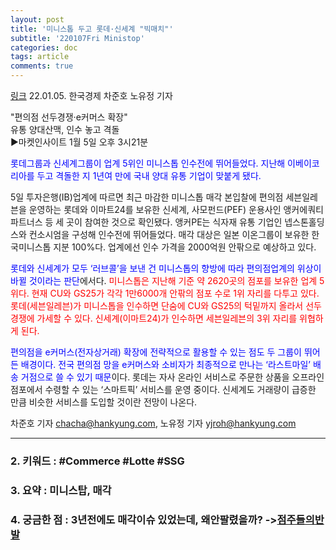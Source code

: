 ```yaml
---
layout: post
title: '미니스톱 두고 롯데·신세계 "빅매치"'
subtitle: '220107Fri Ministop'
categories: doc
tags: article
comments: true
---
```


[링크](https://news.naver.com/main/read.naver?mode=LPOD&mid=sec&oid=015&aid=0004649535)
22.01.05. 한국경제 차준호 노유정 기자   

"편의점 선두경쟁·e커머스 확장"   
유통 양대산맥, 인수 놓고 격돌   
▶마켓인사이트 1월 5일 오후 3시21분   

<span style="color:blue">롯데그룹과 신세계그룹이 업계 5위인 미니스톱 인수전에 뛰어들었다. 지난해 이베이코리아를 두고 격돌한 지 1년여 만에 국내 양대 유통 기업이 맞붙게 됐다.</span>   

5일 투자은행(IB)업계에 따르면 최근 마감한 미니스톱 매각 본입찰에 편의점 세븐일레븐을 운영하는 롯데와 이마트24를 보유한 신세계, 사모펀드(PEF) 운용사인 앵커에쿼티파트너스 등 세 곳이 참여한 것으로 확인됐다. 앵커PE는 식자재 유통 기업인 넵스톤홀딩스와 컨소시엄을 구성해 인수전에 뛰어들었다. 매각 대상은 일본 이온그룹이 보유한 한국미니스톱 지분 100%다. 업계에선 인수 가격을 2000억원 안팎으로 예상하고 있다.   

<span style="color:blue">롯데와 신세계가 모두 ‘러브콜’을 보낸 건 미니스톱의 향방에 따라 편의점업계의 위상이 바뀔 것이라는 판단</span>에서다. <span style="color:red">미니스톱은 지난해 기준 약 2620곳의 점포를 보유한 업계 5위다. 현재 CU와 GS25가 각각 1만6000개 안팎의 점포 수로 1위 자리를 다투고 있다. 롯데(세븐일레븐)가 미니스톱을 인수하면 단숨에 CU와 GS25의 턱밑까지 올라서 선두 경쟁에 가세할 수 있다. 신세계(이마트24)가 인수하면 세븐일레븐의 3위 자리를 위협하게 된다.</span>   

<span style="color:blue">편의점을 e커머스(전자상거래) 확장에 전략적으로 활용할 수 있는 점도 두 그룹이 뛰어든 배경이다. 전국 편의점 망을 e커머스와 소비자가 최종적으로 만나는 ‘라스트마일’ 배송 거점으로 쓸 수 있기 때문</span>이다. 롯데는 자사 온라인 서비스로 주문한 상품을 오프라인 점포에서 수령할 수 있는 ‘스마트픽’ 서비스를 운영 중이다. 신세계도 거래량이 급증한 만큼 비슷한 서비스를 도입할 것이란 전망이 나온다.   

차준호 기자 chacha@hankyung.com, 노유정 기자 yjroh@hankyung.com   
* * *

### 2. 키워드 : \#Commerce \#Lotte \#SSG
### 3. 요약 : 미니스탑, 매각
### 4. 궁금한 점 : 3년전에도 매각이슈 있었는데, 왜안팔렸을까? ->[점주들의반발](https://biz.chosun.com/distribution/channel/2021/12/07/ZCR3PS7G2ZCTNFRHNEY532BLFM/)